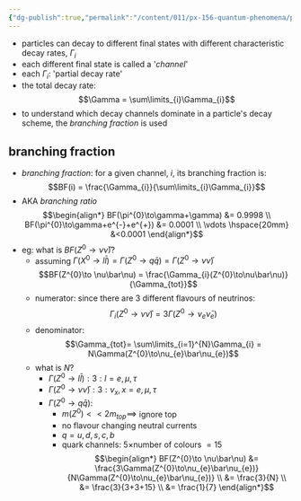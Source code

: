 ```yaml
---
{"dg-publish":true,"permalink":"/content/011/px-156-quantum-phenomena/px-156-b-particle-physics/px-156-j-particle-decays-and-relativistic-kinematics/px-156-j2-decay-channels/","noteIcon":"1","created":"2025-08-27T13:14:08.861+01:00","updated":"2024-11-26T20:06:01.000+00:00"}
---
```


- particles can decay to different final states with different characteristic decay rates, $\Gamma_{i}$
- each different final state is called a '*channel*'
- each $\Gamma_{i}:$ 'partial decay rate'
- the total decay rate: 
$$\Gamma = \sum\limits_{i}\Gamma_{i}$$
- to understand which decay channels dominate in a particle's decay scheme, the *branching fraction* is used

## branching fraction
- *branching fraction*: for a given channel, $i$, its branching fraction is: 
$$BF(i) = \frac{\Gamma_{i}}{\sum\limits_{i}\Gamma_{i}}$$
- AKA *branching ratio*
$$\begin{align*}
	BF(\pi^{0}\to\gamma+\gamma) &=  0.9998 \\ 
	BF(\pi^{0}\to\gamma+e^{-}+e^{+}) &=  0.0001 \\
	\vdots \hspace{20mm} &<0.0001
\end{align*}$$
- eg: what is $BF(Z^{0}\to\nu\bar\nu)?$
	- assuming $\Gamma(X^{0}\to l\bar l) = \Gamma(Z^{0}\to q\bar q) = \Gamma(Z^{0}\to \nu\bar\nu)$
	$$BF(Z^{0}\to \nu\bar\nu) = \frac{\Gamma_{i}(Z^{0}\to\nu\bar\nu)}{\Gamma_{tot}}$$
	- numerator: since there are 3 different flavours of neutrinos: 
	$$\Gamma_{i}(Z^{0}\to\nu\bar\nu) = 3\Gamma(Z^{0}\to\nu_{e}\bar\nu_{e})$$
	- denominator: 
	$$\Gamma_{tot}= \sum\limits_{i=1}^{N}\Gamma_{i} = N\Gamma(Z^{0}\to\nu_{e}\bar\nu_{e})$$
	- what is $N$?
		- $\Gamma(Z^{0}\to l\bar l): 3: l=e,\mu,\tau$
		- $\Gamma(Z^{0}\to \nu\bar\nu): 3: \nu_{x},\,x=e,\mu,\tau$
		- $\Gamma(Z^{0}\to q\bar q):$ 
			- $m(Z^{0})<<2m_{top}\implies$ ignore top  
			- no flavour changing neutral currents 
			- $q=u,d,s,c,b$
			- quark channels: $5\times$number of colours $=15$
	$$\begin{align*}
			BF(Z^{0}\to \nu\bar\nu) &= \frac{3\Gamma(Z^{0}\to\nu_{e}\bar\nu_{e})}{N\Gamma(Z^{0}\to\nu_{e}\bar\nu_{e})} \\
			&= \frac{3}{N} \\
			&= \frac{3}{3+3+15} \\
			&= \frac{1}{7}
		\end{align*}$$
